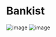 # Bankist

![image](https://user-images.githubusercontent.com/93324684/172515374-19f94990-06f4-4c6d-9201-7d2f7b5f2821.png)
![image](https://user-images.githubusercontent.com/93324684/172515462-4f74000d-daeb-4301-8211-b88351b87599.png)
